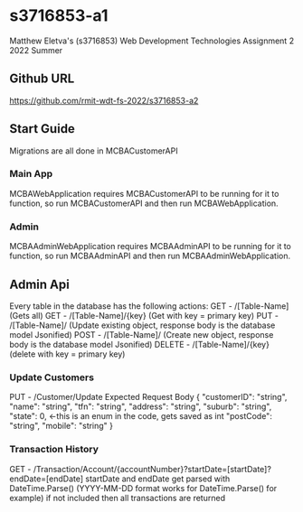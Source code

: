 # s3716853-a1
Matthew Eletva's (s3716853) Web Development Technologies Assignment 2 2022 Summer
## Github URL
https://github.com/rmit-wdt-fs-2022/s3716853-a2
## Start Guide
Migrations are all done in MCBACustomerAPI
### Main App
MCBAWebApplication requires MCBACustomerAPI to be running for it to function, so run MCBACustomerAPI and then run MCBAWebApplication.
### Admin
MCBAAdminWebApplication requires MCBAAdminAPI to be running for it to function, so run MCBAAdminAPI and then run MCBAAdminWebApplication.
## Admin Api
Every table in the database has the following actions:
GET - /[Table-Name] (Gets all)
GET - /[Table-Name]/{key} (Get with key = primary key)
PUT - /[Table-Name]/ (Update existing object, response body is the database model Jsonified)
POST - /[Table-Name]/ (Create new object, response body is the database model Jsonified)
DELETE - /[Table-Name]/{key} (delete with key = primary key)
### Update Customers
PUT - /Customer/Update
Expected Request Body
{ 
  "customerID": "string",
  "name": "string",
  "tfn": "string",
  "address": "string",
  "suburb": "string",
  "state": 0, <-this is an enum in the code, gets saved as int
  "postCode": "string",
  "mobile": "string"
}
### Transaction History
GET - /Transaction/Account/{accountNumber}?startDate=[startDate]?endDate=[endDate]
startDate and endDate get parsed with DateTime.Parse() (YYYY-MM-DD format works for DateTime.Parse() for example)
if not included then all transactions are returned